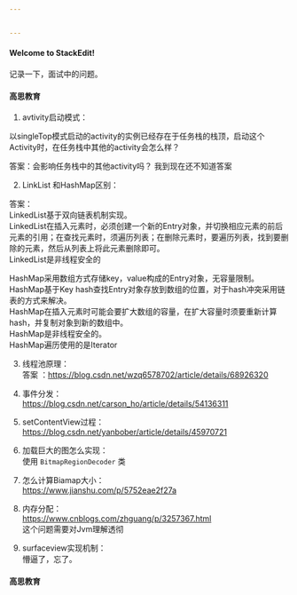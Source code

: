 ```yaml
---


---
```


<h4 id="welcome-to-stackedit">Welcome to StackEdit!</h4>
<p>记录一下，面试中的问题。</p>
<h4 id="高思教育">高思教育</h4>
<ol>
<li>avtivity启动模式：</li>
</ol>
<p>以singleTop模式启动的activity的实例已经存在于任务栈的栈顶，启动这个Activity时，在任务栈中其他的activity会怎么样？</p>
<p>答案：会影响任务栈中的其他activity吗？ 我到现在还不知道答案</p>
<ol start="2">
<li>LinkList 和HashMap区别：</li>
</ol>
<p>答案：<br>
LinkedList基于双向链表机制实现。<br>
LinkedList在插入元素时，必须创建一个新的Entry对象，并切换相应元素的前后元素的引用；在查找元素时，须遍历列表；在删除元素时，要遍历列表，找到要删除的元素，然后从列表上将此元素删除即可。<br>
LinkedList是非线程安全的</p>
<p>HashMap采用数组方式存储key，value构成的Entry对象，无容量限制。<br>
HashMap基于Key hash查找Entry对象存放到数组的位置，对于hash冲突采用链表的方式来解决。<br>
HashMap在插入元素时可能会要扩大数组的容量，在扩大容量时须要重新计算hash，并复制对象到新的数组中。<br>
HashMap是非线程安全的。<br>
HashMap遍历使用的是Iterator</p>
<ol start="3">
<li>
<p>线程池原理：<br>
答案 ：<a href="https://blog.csdn.net/wzq6578702/article/details/68926320">https://blog.csdn.net/wzq6578702/article/details/68926320</a></p>
</li>
<li>
<p>事件分发：<br>
<a href="https://blog.csdn.net/carson_ho/article/details/54136311">https://blog.csdn.net/carson_ho/article/details/54136311</a></p>
</li>
<li>
<p>setContentView过程：<br>
<a href="https://blog.csdn.net/yanbober/article/details/45970721">https://blog.csdn.net/yanbober/article/details/45970721</a></p>
</li>
<li>
<p>加载巨大的图怎么实现：<br>
使用    <code>BitmapRegionDecoder</code> 类</p>
</li>
<li>
<p>怎么计算Biamap大小：<br>
<a href="https://www.jianshu.com/p/5752eae2f27a">https://www.jianshu.com/p/5752eae2f27a</a></p>
</li>
<li>
<p>内存分配：<br>
<a href="https://www.cnblogs.com/zhguang/p/3257367.html">https://www.cnblogs.com/zhguang/p/3257367.html</a><br>
这个问题需要对Jvm理解透彻</p>
</li>
<li>
<p>surfaceview实现机制：<br>
懵逼了，忘了。</p>
</li>
</ol>
<h4 id="高思教育-1">高思教育</h4>

